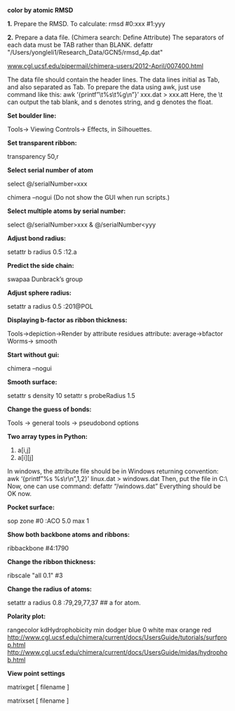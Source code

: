 **color by atomic RMSD**

**1.** Prepare the RMSD. To calculate:
rmsd #0:xxx #1:yyy

**2.** Prepare a data file. (Chimera search: Define Attribute)
The separators of each data must be TAB rather than BLANK.
defattr "/Users/yongleli1/Research_Data/GCN5/rmsd_4p.dat"

www.cgl.ucsf.edu/pipermail/chimera-users/2012-April/007400.html

The data file should contain the header lines. The data lines initial as Tab, and also separated as Tab. 
To prepare the data using awk, just use command like this:
awk ‘{printf”\t%s\t%g\n”}’ xxx.dat > xxx.att
Here, the \t can output the tab blank, and s denotes string, and g denotes the float.

**Set boulder line:**

Tools→ Viewing Controls→ Effects, in Silhouettes.


**Set transparent ribbon:**

transparency 50,r


**Select serial number of atom**

select @/serialNumber=xxx

chimera –nogui (Do not show the GUI when run scripts.)

**Select multiple atoms by serial number:**

select @/serialNumber>xxx & @/serialNumber<yyy



**Adjust bond radius:**

setattr b radius 0.5 :12.a

**Predict the side chain:**

swapaa
Dunbrack’s group


**Adjust sphere radius:**

setattr a radius 0.5 :201@POL


**Displaying b-factor as ribbon thickness:**

Tools→depiction→Render by attribute
residues
attribute: average→bfactor
Worms→ smooth


**Start without gui:**

chimera –nogui


**Smooth surface:**

setattr  s density 10
setattr s probeRadius 1.5


**Change the guess of bonds:**

Tools → general tools → pseudobond options


**Two array types in Python:**
1.	a[i,j]
2.	a[i][j]

In windows, the attribute file should be in Windows returning convention:
awk ‘{printf”%s %s\r\n”,$1,$2}’ linux.dat > windows.dat
Then, put the file in C:\ 
Now, one can use command: 
defattr “/windows.dat”
Everything should be OK now.


**Pocket surface:**

sop zone #0 :ACO 5.0 max 1


**Show both backbone atoms and ribbons:**

ribbackbone #4:1790


**Change the ribbon thickness:**

ribscale "all 0.1" #3


**Change the radius of atoms:**

setattr a radius 0.8 :79,29,77,37 ## a for atom.

**Polarity plot:**

rangecolor kdHydrophobicity min dodger blue 0 white max orange red
http://www.cgl.ucsf.edu/chimera/current/docs/UsersGuide/tutorials/surfprop.html
http://www.cgl.ucsf.edu/chimera/current/docs/UsersGuide/midas/hydrophob.html

**View point settings**

matrixget [ filename ]

matrixset [ filename ]
